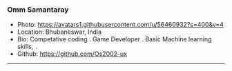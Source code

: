 ### Omm Samantaray
- Photo: https://avatars1.githubusercontent.com/u/56460932?s=400&v=4
- Location: Bhubaneswar, India
- Bio: Competative coding . Game Developer . Basic Machine learning skills,  . 
- Github: https://github.com/Os2002-ux


***
